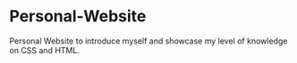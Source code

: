 # Personal-Website
Personal Website to introduce myself and showcase my level of knowledge on CSS and HTML.
